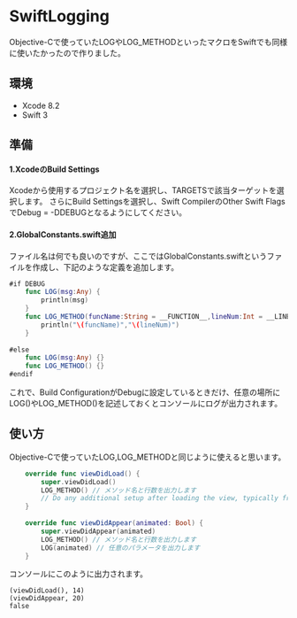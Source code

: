 # SwiftLogging
Objective-Cで使っていたLOGやLOG_METHODといったマクロをSwiftでも同様に使いたかったので作りました。
## 環境
* Xcode 8.2
* Swift 3

## 準備
#### 1.XcodeのBuild Settings
Xcodeから使用するプロジェクト名を選択し、TARGETSで該当ターゲットを選択します。
さらにBuild Settingsを選択し、Swift CompilerのOther Swift FlagsでDebug = -DDEBUGとなるようにしてください。
#### 2.GlobalConstants.swift追加
ファイル名は何でも良いのですが、ここではGlobalConstants.swiftというファイルを作成し、下記のような定義を追加します。
```swift:GlobalConstants.swift
#if DEBUG
    func LOG(msg:Any) {
        println(msg)
    }
    func LOG_METHOD(funcName:String = __FUNCTION__,lineNum:Int = __LINE__ ){
        println("\(funcName)","\(lineNum)")
    }
    
#else
    func LOG(msg:Any) {}
    func LOG_METHOD() {}
#endif
```
これで、Build ConfigurationがDebugに設定しているときだけ、任意の場所にLOG()やLOG_METHOD()を記述しておくとコンソールにログが出力されます。

## 使い方
Objective-Cで使っていたLOG,LOG_METHODと同じように使えると思います。

``` swift
    override func viewDidLoad() {
        super.viewDidLoad()
        LOG_METHOD() // メソッド名と行数を出力します
        // Do any additional setup after loading the view, typically from a nib.
    }
    
    override func viewDidAppear(animated: Bool) {
        super.viewDidAppear(animated)
        LOG_METHOD() // メソッド名と行数を出力します
        LOG(animated) // 任意のパラメータを出力します
    }
```

コンソールにこのように出力されます。
``` Bash:コンソール出力
(viewDidLoad(), 14)
(viewDidAppear, 20)
false
```




